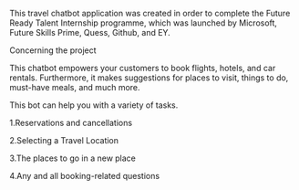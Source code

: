 This travel chatbot application was created in order to complete the Future Ready Talent Internship programme, which was launched by Microsoft, Future Skills Prime, Quess, Github, and EY.

Concerning the project



This chatbot empowers your customers to book flights, hotels, and car rentals. Furthermore, it makes suggestions for places to visit, things to do, must-have meals, and much more.



This bot can help you with a variety of tasks.

1.Reservations and cancellations

2.Selecting a Travel Location

3.The places to go in a new place

4.Any and all booking-related questions
